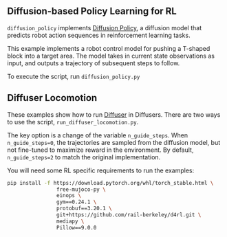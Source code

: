 
## Diffusion-based Policy Learning for RL

`diffusion_policy` implements <a href="https://diffusion-policy.cs.columbia.edu/">Diffusion Policy</a>, a diffusion model that predicts robot action sequences in reinforcement learning tasks.

This example implements a robot control model for pushing a T-shaped block into a target area. The model takes in current state observations as input, and outputs a trajectory of subsequent steps to follow.

To execute the script, run `diffusion_policy.py`

## Diffuser Locomotion

These examples show how to run [Diffuser](https://arxiv.org/abs/2205.09991) in Diffusers.
There are two ways to use the script, `run_diffuser_locomotion.py`.

The key option is a change of the variable `n_guide_steps`.
When `n_guide_steps=0`, the trajectories are sampled from the diffusion model, but not fine-tuned to maximize reward in the environment.
By default, `n_guide_steps=2` to match the original implementation.


You will need some RL specific requirements to run the examples:

```sh
pip install -f https://download.pytorch.org/whl/torch_stable.html \
                free-mujoco-py \
                einops \
                gym==0.24.1 \
                protobuf==3.20.1 \
                git+https://github.com/rail-berkeley/d4rl.git \
                mediapy \
                Pillow==9.0.0
```
